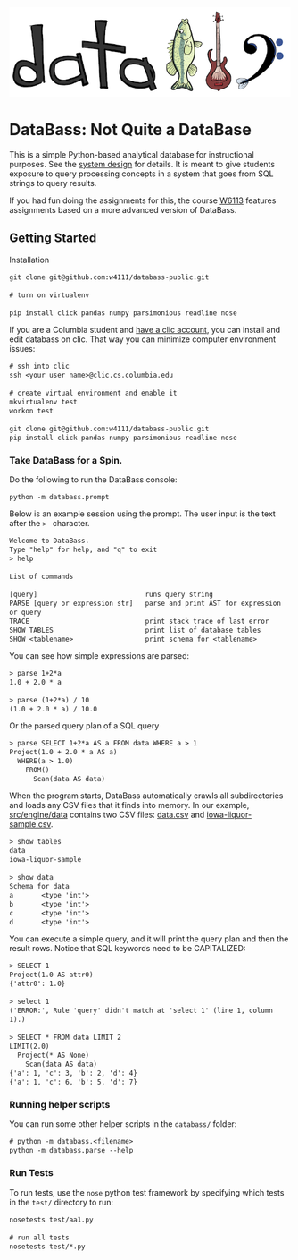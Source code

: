 <img src="./docs/databass-small.png" width="600"></img>


# DataBass: Not Quite a DataBase

This is a simple Python-based analytical database for instructional purposes.  See the [system design](./docs/design.md) for details.  It is meant to give students exposure to query processing concepts in a system that goes from SQL strings to query results.

If you had fun doing the assignments for this, the course [W6113](https://w6113.github.io) features assignments based on a more advanced version of DataBass.

## Getting Started


Installation

    git clone git@github.com:w4111/databass-public.git

    # turn on virtualenv

    pip install click pandas numpy parsimonious readline nose


If you are a Columbia student and [have a clic account](https://www.cs.columbia.edu/~crf/accounts/cs.html), you can install and edit databass on clic.  That way you can minimize computer environment issues:

    # ssh into clic
    ssh <your user name>@clic.cs.columbia.edu

    # create virtual environment and enable it
    mkvirtualenv test
    workon test

    git clone git@github.com:w4111/databass-public.git
    pip install click pandas numpy parsimonious readline nose


### Take DataBass for a Spin.  

Do the following to run the DataBass console:

    python -m databass.prompt

Below is an example session using the prompt.  The user input is the text after the `> ` character.


	Welcome to DataBass.
	Type "help" for help, and "q" to exit
	> help

	List of commands

    [query]                           runs query string
    PARSE [query or expression str]   parse and print AST for expression or query
    TRACE                             print stack trace of last error
    SHOW TABLES                       print list of database tables
    SHOW <tablename>                  print schema for <tablename>


You can see how simple expressions are parsed:

	> parse 1+2*a
	1.0 + 2.0 * a

	> parse (1+2*a) / 10
	(1.0 + 2.0 * a) / 10.0

Or the parsed query plan of a SQL query

	> parse SELECT 1+2*a AS a FROM data WHERE a > 1
	Project(1.0 + 2.0 * a AS a)
	  WHERE(a > 1.0)
		FROM()
		  Scan(data AS data)

When the program starts, DataBass automatically crawls all subdirectories and loads any CSV files that it finds into memory.  In our example, [src/engine/data](./src/engine/data) contains two CSV files: [data.csv](../src/engine/data/data.csv) and [iowa-liquor-sample.csv](./src/engine/data/iowa-liquor-sample.csv).

	> show tables
	data
	iowa-liquor-sample

	> show data
	Schema for data
	a       <type 'int'>
	b       <type 'int'>
	c       <type 'int'>
	d       <type 'int'>

You can execute a simple query, and it will print the query plan and then the result rows.  Notice that SQL keywords need to be CAPITALIZED:

	> SELECT 1
	Project(1.0 AS attr0)
	{'attr0': 1.0}

	> select 1
	('ERROR:', Rule 'query' didn't match at 'select 1' (line 1, column 1).)

	> SELECT * FROM data LIMIT 2
	LIMIT(2.0)
	  Project(* AS None)
		Scan(data AS data)
	{'a': 1, 'c': 3, 'b': 2, 'd': 4}
	{'a': 1, 'c': 6, 'b': 5, 'd': 7}

### Running helper scripts

You can run some other helper scripts in the `databass/` folder:

    # python -m databass.<filename>
    python -m databass.parse --help

### Run Tests

To run tests, use the `nose` python test framework by specifying which tests in the `test/` directory to run:

    nosetests test/aa1.py

    # run all tests
    nosetests test/*.py

